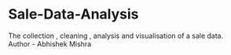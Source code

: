# Sale-Data-Analysis
The collection , cleaning , analysis and visualisation of a sale data.
<br>
Author - Abhishek Mishra
